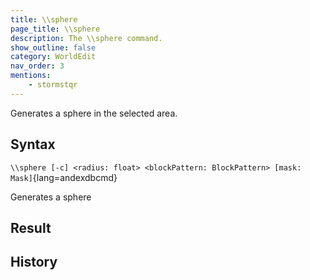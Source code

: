 ```yaml
---
title: \\sphere
page_title: \\sphere
description: The \\sphere command.
show_outline: false
category: WorldEdit
nav_order: 3
mentions:
    - stormstqr
---
```


Generates a sphere in the selected area.

<CommandDetailsTable
    name="\\sphere"
    :categories="[
        'system', 'world', 'server', 'worldedit'
    ]"
    :requiredTags="[
        'canUseChatCommands'
    ]"
    ultraSecurityModeSecurityLevel="WorldEdit"
    version="2.0.0"
    :undoSupported="1"
    :functional="true"
    :deprecated="false"
/>

## Syntax

`\\sphere [-c] <radius: float> <blockPattern: BlockPattern> [mask: Mask]`{lang=andexdbcmd}

<indent>Generates a sphere</indent>

## Result

## History

<template-EmptySection />
